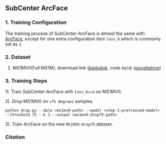
## SubCenter ArcFace

### 1. Training Configuration

The training process of SubCenter-ArcFace is almost the same with [ArcFace](https://github.com/deepinsight/insightface/tree/master/recognition/ArcFace), except for one extra configuration item `loss_K` which is commonly set as ``3``.

### 2. Dataset

1. MS1MV0(Full MS1M), download link ([baidulink](https://pan.baidu.com/s/1bSamN5CLiSrxOuGi-Lx7tw), code ``8ql0``)  ([googledrive](TODO))

### 3. Training Steps

1). Train SubCenter-ArcFace with ``loss_K==3`` on MS1MV0.

2). Drop MS1MV0 on ``>75 degrees`` samples. 

  ``
  python drop.py --data <ms1mv0-path> --model <step-1-pretrained-model> --threshold 75 --k 3 --output <ms1mv0-drop75-path>
  ``
  
3). Train ArcFace on the new ``MS1MV0-Drop75`` dataset.
  

### Citation


